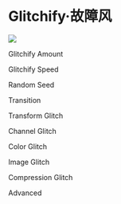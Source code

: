 # Glitchify·故障风

![](https://qhdtc.oss-cn-chengdu.aliyuncs.com/obsidian/33E8D067-3B1F-4420-95E8-84B31B9D73A0_J-WHCmVt64.png)

Glitchify Amount

Glitchify Speed

Random Seed

Transition

Transform Glitch

Channel Glitch

Color Glitch

Image Glitch

Compression Glitch

Advanced
